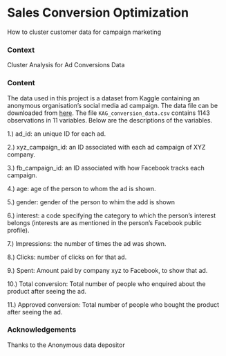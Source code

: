 # Sales Conversion Optimization
How to cluster customer data for campaign marketing

### Context

Cluster Analysis for Ad Conversions Data

### Content

The data used in this project is a dataset from Kaggle containing an anonymous organisation’s social media ad campaign. The data file can be downloaded from [here](https://www.kaggle.com/loveall/clicks-conversion-tracking). The file `KAG_conversion_data.csv` contains 1143 observations in 11 variables. Below are the descriptions of the variables.

1.) ad_id: an unique ID for each ad.

2.) xyz_campaign_id: an ID associated with each ad campaign of XYZ company.

3.) fb_campaign_id: an ID associated with how Facebook tracks each campaign.

4.) age: age of the person to whom the ad is shown.

5.) gender: gender of the person to whim the add is shown

6.) interest: a code specifying the category to which the person’s interest belongs (interests are as mentioned in the person’s Facebook public profile).

7.) Impressions: the number of times the ad was shown.

8.) Clicks: number of clicks on for that ad.

9.) Spent: Amount paid by company xyz to Facebook, to show that ad.

10.) Total conversion: Total number of people who enquired about the product after seeing the ad.

11.) Approved conversion: Total number of people who bought the product after seeing the ad.

### Acknowledgements

Thanks to the Anonymous data depositor
